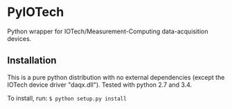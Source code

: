 PyIOTech
========

Python wrapper for IOTech/Measurement-Computing data-acquisition devices.


Installation
------------

This is a pure python distribution with no external dependencies (except the IOTech device driver "daqx.dll"). Tested with python 2.7 and 3.4.

To install, run: `$ python setup.py install`
